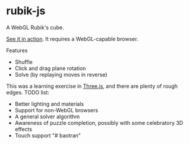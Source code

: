 # rubik-js
A WebGL Rubik's cube. 

[See it in action](http://joews.github.io/rubik-js/). It requires a WebGL-capable browser.

Features

 * Shuffle
 * Click and drag plane rotation
 * Solve (by replaying moves in reverse)

This was a learning exercise in [Three.js](http://threejs.org/), and there are plenty of rough edges. TODO list:

 * Better lighting and materials
 * Support for non-WebGL browsers
 * A general solver algorithm
 * Awareness of puzzle completion, possibly with some celebratory 3D effects
 * Touch support
"# baotran" 
